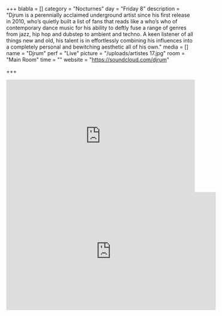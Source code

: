 +++
blabla = []
category = "Nocturnes"
day = "Friday 8"
description = "Djrum is a perennially acclaimed underground artist since his first release in 2010, who’s quietly built a list of fans that reads like a who’s who of contemporary dance music for his ability to deftly fuse a range of genres from jazz, hip hop and dubstep to ambient and techno. A keen listener of all things new and old, his talent is in effortlessly combining his influences into a completely personal and bewitching aesthetic all of his own."
media = []
name = "Djrum"
perf = "Live"
picture = "/uploads/artistes 17.jpg"
room = "Main Room"
time = ""
website = "https://soundcloud.com/djrum"

+++
<iframe width="100%" height="300" scrolling="no" frameborder="no" allow="autoplay" src="https://w.soundcloud.com/player/?url=https%3A//api.soundcloud.com/tracks/476523069&color=%23ff5500&auto_play=false&hide_related=false&show_comments=true&show_user=true&show_reposts=false&show_teaser=true&visual=true"></iframe>

<iframe width="560" height="315" src="https://www.youtube.com/embed/gmj3YouZvNU" frameborder="0" allow="accelerometer; autoplay; encrypted-media; gyroscope; picture-in-picture" allowfullscreen></iframe>